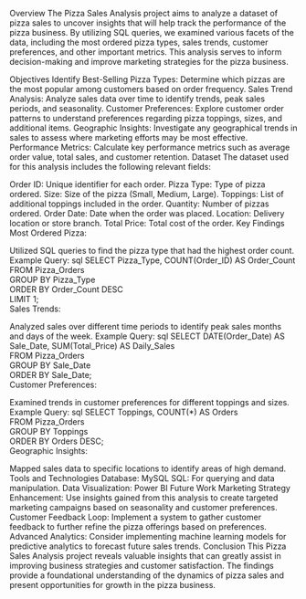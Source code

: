 Overview
The Pizza Sales Analysis project aims to analyze a dataset of pizza sales to uncover insights that will help track the 
performance of the pizza business. By utilizing SQL queries, we examined various facets of the data, including the most ordered pizza types, 
sales trends, customer preferences, and other important metrics. This analysis serves to inform decision-making and improve marketing strategies
for the pizza business.

Objectives
Identify Best-Selling Pizza Types: Determine which pizzas are the most popular among customers based on order frequency.
Sales Trend Analysis: Analyze sales data over time to identify trends, peak sales periods, and seasonality.
Customer Preferences: Explore customer order patterns to understand preferences regarding pizza toppings, sizes, and additional items.
Geographic Insights: Investigate any geographical trends in sales to assess where marketing efforts may be most effective.
Performance Metrics: Calculate key performance metrics such as average order value, total sales, and customer retention.
Dataset
The dataset used for this analysis includes the following relevant fields:

Order ID: Unique identifier for each order.
Pizza Type: Type of pizza ordered.
Size: Size of the pizza (Small, Medium, Large).
Toppings: List of additional toppings included in the order.
Quantity: Number of pizzas ordered.
Order Date: Date when the order was placed.
Location: Delivery location or store branch.
Total Price: Total cost of the order.
Key Findings
Most Ordered Pizza:

Utilized SQL queries to find the pizza type that had the highest order count.
Example Query:
sql
SELECT Pizza_Type, COUNT(Order_ID) AS Order_Count  
FROM Pizza_Orders  
GROUP BY Pizza_Type  
ORDER BY Order_Count DESC  
LIMIT 1;  
Sales Trends:

Analyzed sales over different time periods to identify peak sales months and days of the week.
Example Query:
sql
SELECT DATE(Order_Date) AS Sale_Date, SUM(Total_Price) AS Daily_Sales  
FROM Pizza_Orders  
GROUP BY Sale_Date  
ORDER BY Sale_Date;  
Customer Preferences:

Examined trends in customer preferences for different toppings and sizes.
Example Query:
sql
SELECT Toppings, COUNT(*) AS Orders  
FROM Pizza_Orders  
GROUP BY Toppings  
ORDER BY Orders DESC;  
Geographic Insights:

Mapped sales data to specific locations to identify areas of high demand.
Tools and Technologies
Database:  MySQL
SQL: For querying and data manipulation.
Data Visualization:  Power BI
Future Work
Marketing Strategy Enhancement: Use insights gained from this analysis to create targeted marketing campaigns based on seasonality 
and customer preferences.
Customer Feedback Loop: Implement a system to gather customer feedback to further refine the pizza offerings based on preferences.
Advanced Analytics: Consider implementing machine learning models for predictive analytics to forecast future sales trends.
Conclusion
This Pizza Sales Analysis project reveals valuable insights that can greatly assist in improving business strategies and customer satisfaction. The findings provide a foundational understanding of the dynamics of pizza sales and present opportunities for growth in the pizza business.
